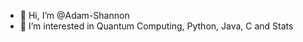 - 👋 Hi, I’m @Adam-Shannon
- 👀 I’m interested in Quantum Computing, Python, Java, C and Stats

<!---
Adam-Shannon/Adam-Shannon is a ✨ special ✨ repository because its `README.md` (this file) appears on your GitHub profile.
You can click the Preview link to take a look at your changes.
--->
